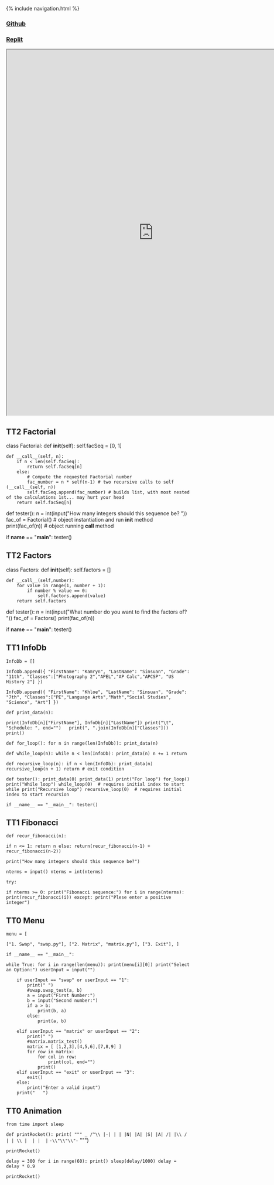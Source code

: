 {% include navigation.html %}
### [Github](https://github.com/kamryns/curly-spork) 
### [Replit](https://replit.com/@kamryns1/curly-spork#.replit)

<iframe height="1000px" width="800px" src="https://replit.com/@kamryns1/curly-spork?lite=true#menu.py"></iframe>

## TT2 Factorial


class Factorial:
    def __init__(self):
        self.facSeq = [0, 1]

    def __call__(self, n):
        if n < len(self.facSeq):
            return self.facSeq[n]
        else:
            # Compute the requested Factorial number
            fac_number = n * self(n-1) # two recursive calls to self (__call__(self, n))
            self.facSeq.append(fac_number) # builds list, with most nested of the calculations 1st... may hurt your head
        return self.facSeq[n]

def tester():
    n = int(input("How many integers should this sequence be? "))
    fac_of = Factorial() # object instantiation and run __init__ method
    print(fac_of(n)) # object running __call__ method

if __name__ == "__main__":
    tester()
    
## TT2 Factors

class Factors:
    def __init__(self):
        self.factors = []

    def __call__(self,number):
        for value in range(1, number + 1):
            if number % value == 0:
                self.factors.append(value)
        return self.factors

def tester():
    n = int(input("What number do you want to find the factors of? "))
    fac_of = Factors()
    print(fac_of(n))

if __name__ == "__main__":
    tester()

## TT1 InfoDb


`InfoDb = []`

`InfoDb.append({
"FirstName": "Kamryn",
"LastName": "Sinsuan",
"Grade": "11th",
"Classes":["Photography 2","APEL","AP Calc","APCSP", "US History 2"]
})`

`InfoDb.append({
"FirstName": "Khloe",
"LastName": "Sinsuan",
"Grade": "7th",
"Classes":["PE","Language Arts","Math","Social Studies", "Science", "Art"]
})`


`def print_data(n):`

`print(InfoDb[n]["FirstName"], InfoDb[n]["LastName"])
print("\t", "Schedule: ", end="")  
print(", ".join(InfoDb[n]["Classes"])) 
print()`

`def for_loop():
for n in range(len(InfoDb)):
print_data(n)`

`def while_loop(n):
while n < len(InfoDb):
print_data(n)
n += 1
return`

`def recursive_loop(n):
if n < len(InfoDb):
print_data(n)
recursive_loop(n + 1)
return # exit condition`

`def tester():
print_data(0)
print_data(1)
print("For loop")
for_loop()
print("While loop")
while_loop(0)  # requires initial index to start while
print("Recursive loop")
recursive_loop(0)  # requires initial index to start recursion`

`if __name__ == "__main__":
tester()`

## TT1 Fibonacci

`def recur_fibonacci(n):`

`if n <= 1:
return n
else:
return(recur_fibonacci(n-1) + recur_fibonacci(n-2))`

`print("How many integers should this sequence be?")`

`nterms = input()
nterms = int(nterms)`


`try:`

`if nterms >= 0:
print("Fibonacci sequence:")
for i in range(nterms):
print(recur_fibonacci(i))
except:
print("Plese enter a positive integer")`

## TT0 Menu
`menu = [`

`["1. Swap", "swap.py"],
["2. Matrix", "matrix.py"],
["3. Exit"],
]`

`if __name__ == "__main__":`

`while True:
for i in range(len(menu)):
print(menu[i][0])
print("Select an Option:")
userInput = input("")`

        if userInput == "swap" or userInput == "1":
            print(" ")
            #swap.swap_test(a, b)
            a = input("First Number:")
            b = input("Second number:")
            if a > b:
                print(b, a)
            else:
                print(a, b)

        elif userInput == "matrix" or userInput == "2":
            print(" ")
            #matrix.matrix_test()
            matrix = [ [1,2,3],[4,5,6],[7,8,9] ]
            for row in matrix:
                for col in row:
                    print(col, end="")
                print()
        elif userInput == "exit" or userInput == "3":
            exit()
        else:
            print("Enter a valid input")
        print("   ")

## TT0 Animation
`from time import sleep`

`def printRocket():
print(
"""
_
/^\\
|-|
| |
|N|
|A|
|S|
|A|
/| |\\
/ | | \\
|  | |  |`
`-\\"\\"\\"-`
""")

`printRocket()`

`delay = 300
for i in range(60):
print()
sleep(delay/1000)
delay = delay * 0.9`

`printRocket()`





